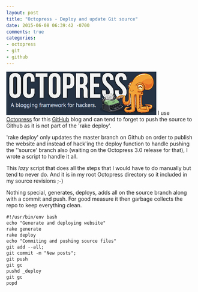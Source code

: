 ```yaml
---
layout: post
title: "Octopress - Deploy and update Git source"
date: 2015-06-08 06:39:42 -0700
comments: true
categories: 
- octopress
- git
- github
---
```

![](/images/Octopress_logo.png)
I use [Octopress](http://octopress.org) for this [GitHub](https://github.com/sushihangover) blog and can tend to forget to push the source to Github as it is not part of the 'rake deploy'.

'rake deploy' only updates the master branch on Github on order to publish the website and instead of hack'ing the deploy function to handle pushing the ''source' branch also (waiting on the Octopress 3.0 release for that), I wrote a script to handle it all. 

This *lazy* script that does all the steps that I would have to do manually but tend to never do. And it is in my root Octopress directory so it included in my source revisions ;-) 

Nothing special, generates, deploys, adds all on the source branch along with a commit and push. For good measure it then garbage collects the repo to keep everything clean.

    #!/usr/bin/env bash
    echo "Generate and deploying website"
    rake generate
    rake deploy
    echo "Commiting and pushing source files"
    git add --all; 
    git commit -m "New posts"; 
    git push 
    git gc
    pushd _deploy
    git gc
    popd



